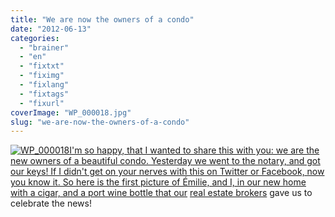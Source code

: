 ```yaml
---
title: "We are now the owners of a condo"
date: "2012-06-13"
categories: 
  - "brainer"
  - "en"
  - "fixtxt"
  - "fiximg"
  - "fixlang"
  - "fixtags"
  - "fixurl"
coverImage: "WP_000018.jpg"
slug: "we-are-now-the-owners-of-a-condo"
---
```


[![](images/WP_000018.jpg "WP_000018")I'm so happy, that I wanted to share this with you: we are the new owners of a beautiful condo. Yesterday we went to the notary, and got our keys! If I didn't get on your nerves with this on Twitter or Facebook, now you know it. So here is the first picture of Émilie, and I, in our new home with a cigar, and a port wine bottle that our](http://fred.dev/content/uploads/2012/06/WP_000018.jpg) [real estate brokers](https://www.2courtiers.com/main.cfm?VPageid=%3DAXPI9WblZCb9Umb&vf=1) gave us to celebrate the news!

